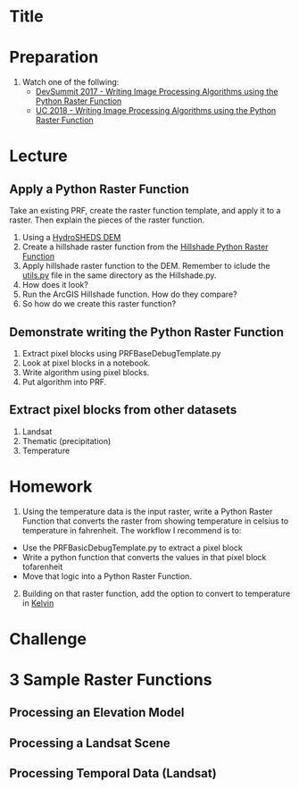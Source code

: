 # Title

# Preparation
1. Watch one of the follwing:
    - [DevSummit 2017 - Writing Image Processing Algorithms using the Python Raster Function](https://www.esri.com/videos/watch?videoid=OgwnKRrVHN0)
    - [UC 2018 - Writing Image Processing Algorithms using the Python Raster Function](https://www.esri.com/videos/watch?videoid=FenT61l-xyQ&title=writing-image-processing-algorithms-using-the-python-raster-function)

# Lecture
## Apply a Python Raster Function
Take an existing PRF, create the raster function template, and apply it to a raster. Then explain the pieces of the raster function.
1. Using a [HydroSHEDS DEM](https://hydrosheds.cr.usgs.gov/dataavail.php)
2. Create a hillshade raster function from the [Hillshade Python Raster Function](https://github.com/Esri/raster-functions/blob/master/functions/Hillshade.py)
3. Apply hillshade raster function to the DEM. Remember to iclude the [utils.py](https://github.com/Esri/raster-functions/blob/master/functions/utils.py) file in the same directory as the Hillshade.py.
4. How does it look?
5. Run the ArcGIS Hillshade function. How do they compare?
6. So how do we create this raster function?

## Demonstrate writing the Python Raster Function
1. Extract pixel blocks using PRFBaseDebugTemplate.py
2. Look at pixel blocks in a notebook.
3. Write algorithm using pixel blocks.
4. Put algorithm into PRF.

## Extract pixel blocks from other datasets
1. Landsat
2. Thematic (precipitation)
3. Temperature

# Homework
1. Using the temperature data is the input raster, write a Python Raster Function that converts the raster from showing temperature in celsius to temperature in fahrenheit. The workflow I recommend is to:
- Use the PRFBasicDebugTemplate.py to extract a pixel block
- Write a python function that converts the values in that pixel block tofarenheit
- Move that logic into a Python Raster Function.

2. Building on that raster function, add the option to convert to temperature in [Kelvin](https://www.rapidtables.com/convert/temperature/how-celsius-to-kelvin.html)

# Challenge

# 3 Sample Raster Functions
## Processing an Elevation Model

## Processing a Landsat Scene

## Processing Temporal Data (Landsat)
